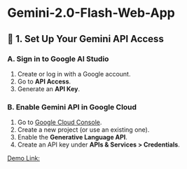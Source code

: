 # Gemini-2.0-Flash-Web-App

## 🔧 1. Set Up Your Gemini API Access

### A. Sign in to Google AI Studio

1. Create or log in with a Google account.
2. Go to **API Access**.
3. Generate an **API Key**.

### B. Enable Gemini API in Google Cloud

1. Go to [Google Cloud Console](https://console.cloud.google.com/).
2. Create a new project (or use an existing one).
3. Enable the **Generative Language API**.
4. Create an API key under **APIs & Services > Credentials**.

[Demo Link:](https://ganeshmangi.github.io/Gemini-2.0-Flash-Web-App/)